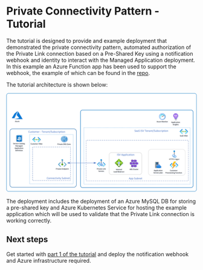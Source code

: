 # Private Connectivity Pattern - Tutorial

The tutorial is designed to provide and example deployment that demonstrated the private connectivity pattern, automated authorization of the Private Link connection based on a Pre-Shared Key using a notification webhook and identity to interact with the Managed Application deployment. In this example an Azure Function app has been used to support the webhook, the example of which can be found in the [repo](../../samples/ManagedAppWebHook/).

The tutorial architecture is shown below:

![tutorial-architecture](../../images/tutorial1.png)

The deployment includes the deployment of an Azure MySQL DB for storing a pre-shared key and Azure Kubernetes Service for hosting the example application which will be used to validate that the Private Link connection is working correctly.

## Next steps

Get started with [part 1 of the tutorial](part1.md) and deploy the notification webhook and Azure infrastructure required.
